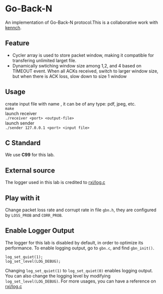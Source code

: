 # Go-Back-N
An implementation of Go-Back-N protocol.This is a collaborative work with [kennch](https://github.com/kennch).
## Feature
* Cycler array is used to store packet window, making it compatible for transfering unlimited larget file.
* Dynamically swtiching window size among 1,2, and 4 based on TIMEOUT event. When all ACKs received, switch to larger window size, but when there is ACK loss, slow down to size 1 window
## Usage
create input file with name <input-file>, it can be of any type: pdf, jpeg, etc.<br/>
`make` </br>
launch receiver </br>
`./receiver <port> <output-file> `</br>
launch sender</br>
`./sender 127.0.0.1 <port> <input file>`</br>

## C Standard
We use **C99** for this lab.

## External source
The logger used in this lab is credited to [rxi/log.c](https://github.com/rxi/log.c)

## Play with it
Change packet loss rate and corrupt rate in file `gbn.h`, they are configured by `LOSS_PROB` and `CORR_PROB`.
## Enable Logger Output
The logger for this lab is disabled by default, in order to optimize its performance. To enable logging output, go to ```gbn.c```, and find ```gbn_init()```.
```
log_set_quiet(1);
log_set_level(LOG_DEBUG);
```
Changing ```log_set_quiet(1)``` to ```log_set_quiet(0)``` enables logging output. You can also change the logging level by modifying ```log_set_level(LOG_DEBUG)```. For more usages, you can have a reference on [rxi/log.c](https://github.com/rxi/log.c)
